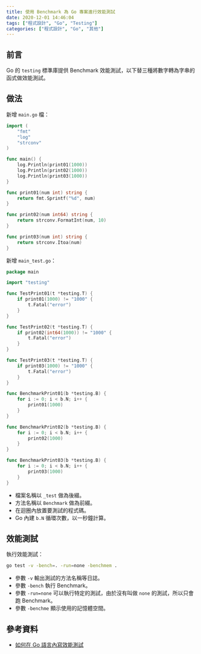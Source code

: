 ```yaml
---
title: 使用 Benchmark 為 Go 專案進行效能測試
date: 2020-12-01 14:46:04
tags: ["程式設計", "Go", "Testing"]
categories: ["程式設計", "Go", "其他"]
---
```


## 前言

Go 的 `testing` 標準庫提供 Benchmark 效能測試，以下替三種將數字轉為字串的函式做效能測試。

## 做法

新增 `main.go` 檔：

```go
import (
	"fmt"
	"log"
	"strconv"
)

func main() {
	log.Println(print01(1000))
	log.Println(print02(1000))
	log.Println(print03(1000))
}

func print01(num int) string {
	return fmt.Sprintf("%d", num)
}

func print02(num int64) string {
	return strconv.FormatInt(num, 10)
}

func print03(num int) string {
	return strconv.Itoa(num)
}
```

新增 `main_test.go`：

```go
package main

import "testing"

func TestPrint01(t *testing.T) {
	if print01(1000) != "1000" {
		t.Fatal("error")
	}
}

func TestPrint02(t *testing.T) {
	if print02(int64(1000)) != "1000" {
		t.Fatal("error")
	}
}

func TestPrint03(t *testing.T) {
	if print03(1000) != "1000" {
		t.Fatal("error")
	}
}

func BenchmarkPrint01(b *testing.B) {
	for i := 0; i < b.N; i++ {
		print01(1000)
	}
}

func BenchmarkPrint02(b *testing.B) {
	for i := 0; i < b.N; i++ {
		print02(1000)
	}
}

func BenchmarkPrint03(b *testing.B) {
	for i := 0; i < b.N; i++ {
		print03(1000)
	}
}
```

- 檔案名稱以 `_test` 做為後綴。
- 方法名稱以 `Benchmark` 做為前綴。
- 在迴圈內放置要測試的程式碼。
- Go 內建 `b.N` 循環次數，以一秒鐘計算。

## 效能測試

執行效能測試：

```bash
go test -v -bench=. -run=none -benchmem .
```
- 參數 `-v` 輸出測試的方法名稱等日誌。
- 參數 `-bench` 執行 Benchmark。
- 參數 `-run=none` 可以執行特定的測試，由於沒有叫做 `none` 的測試，所以只會跑 Benchmark。
- 參數 `-benchme` 顯示使用的記憶體空間。

## 參考資料

- [如何在 Go 語言內寫效能測試](https://blog.wu-boy.com/2018/06/how-to-write-benchmark-in-go/)
